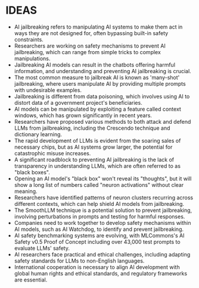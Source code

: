 # IDEAS
* AI jailbreaking refers to manipulating AI systems to make them act in ways they are not designed for, often bypassing built-in safety constraints.
* Researchers are working on safety mechanisms to prevent AI jailbreaking, which can range from simple tricks to complex manipulations.
* Jailbreaking AI models can result in the chatbots offering harmful information, and understanding and preventing AI jailbreaking is crucial.
* The most common measure to jailbreak AI is known as 'many-shot' jailbreaking, where users manipulate AI by providing multiple prompts with undesirable examples.
* Jailbreaking is different from data poisoning, which involves using AI to distort data of a government project's beneficiaries.
* AI models can be manipulated by exploiting a feature called context windows, which has grown significantly in recent years.
* Researchers have proposed various methods to both attack and defend LLMs from jailbreaking, including the Crescendo technique and dictionary learning.
* The rapid development of LLMs is evident from the soaring sales of necessary chips, but as AI systems grow larger, the potential for catastrophic misuse increases.
* A significant roadblock to preventing AI jailbreaking is the lack of transparency in understanding LLMs, which are often referred to as "black boxes".
* Opening an AI model's "black box" won't reveal its "thoughts", but it will show a long list of numbers called "neuron activations" without clear meaning.
* Researchers have identified patterns of neuron clusters recurring across different contexts, which can help shield AI models from jailbreaking.
* The SmoothLLM technique is a potential solution to prevent jailbreaking, involving perturbations in prompts and testing for harmful responses.
* Companies need to work together to develop safety mechanisms within AI models, such as AI Watchdog, to identify and prevent jailbreaking.
* AI safety benchmarking systems are evolving, with MLCommons's AI Safety v0.5 Proof of Concept including over 43,000 test prompts to evaluate LLMs' safety.
* AI researchers face practical and ethical challenges, including adapting safety standards for LLMs to non-English languages.
* International cooperation is necessary to align AI development with global human rights and ethical standards, and regulatory frameworks are essential.
